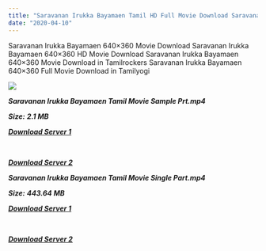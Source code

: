 ```yaml
---
title: "Saravanan Irukka Bayamaen Tamil HD Full Movie Download Saravanan Irukka Bayamaen Tamil HD Movie Download"
date: "2020-04-10"
---
```


Saravanan Irukka Bayamaen 640×360 Movie Download Saravanan Irukka Bayamaen 640×360 HD Movie Download Saravanan Irukka Bayamaen 640×360 Movie Download in Tamilrockers Saravanan Irukka Bayamaen 640×360 Full Movie Download in Tamilyogi

![](https://images.moviebuff.com/ff60c873-2919-45a4-9d2d-8e03b990e0c0?w=1000)

**_Saravanan Irukka Bayamaen Tamil Movie Sample Prt.mp4_**

**_Size:_** **_2.1 MB_**

**_[Download Server 1](http://b1.wetransfer.vip/files/Tamil{2fcca7f3eb37873f37db349ec051a8a2ca8665ef95d92bbb099fe2eda7827782}202017{2fcca7f3eb37873f37db349ec051a8a2ca8665ef95d92bbb099fe2eda7827782}20Movies/{2fcca7f3eb37873f37db349ec051a8a2ca8665ef95d92bbb099fe2eda7827782}20Saravanan{2fcca7f3eb37873f37db349ec051a8a2ca8665ef95d92bbb099fe2eda7827782}20Irukka{2fcca7f3eb37873f37db349ec051a8a2ca8665ef95d92bbb099fe2eda7827782}20Bayamaen{2fcca7f3eb37873f37db349ec051a8a2ca8665ef95d92bbb099fe2eda7827782}20(2017){2fcca7f3eb37873f37db349ec051a8a2ca8665ef95d92bbb099fe2eda7827782}20HDRip/Saravanan{2fcca7f3eb37873f37db349ec051a8a2ca8665ef95d92bbb099fe2eda7827782}20Irukka{2fcca7f3eb37873f37db349ec051a8a2ca8665ef95d92bbb099fe2eda7827782}20Bayamaen{2fcca7f3eb37873f37db349ec051a8a2ca8665ef95d92bbb099fe2eda7827782}20(640x360)/Saravanan{2fcca7f3eb37873f37db349ec051a8a2ca8665ef95d92bbb099fe2eda7827782}20Irukka{2fcca7f3eb37873f37db349ec051a8a2ca8665ef95d92bbb099fe2eda7827782}20Bayamaen{2fcca7f3eb37873f37db349ec051a8a2ca8665ef95d92bbb099fe2eda7827782}20(2017){2fcca7f3eb37873f37db349ec051a8a2ca8665ef95d92bbb099fe2eda7827782}20HDRip{2fcca7f3eb37873f37db349ec051a8a2ca8665ef95d92bbb099fe2eda7827782}20Sample{2fcca7f3eb37873f37db349ec051a8a2ca8665ef95d92bbb099fe2eda7827782}20(640x360).mp4)_**

**_[  
](http://b1.wetransfer.vip/files/Tamil{2fcca7f3eb37873f37db349ec051a8a2ca8665ef95d92bbb099fe2eda7827782}202017{2fcca7f3eb37873f37db349ec051a8a2ca8665ef95d92bbb099fe2eda7827782}20Movies/{2fcca7f3eb37873f37db349ec051a8a2ca8665ef95d92bbb099fe2eda7827782}20Saravanan{2fcca7f3eb37873f37db349ec051a8a2ca8665ef95d92bbb099fe2eda7827782}20Irukka{2fcca7f3eb37873f37db349ec051a8a2ca8665ef95d92bbb099fe2eda7827782}20Bayamaen{2fcca7f3eb37873f37db349ec051a8a2ca8665ef95d92bbb099fe2eda7827782}20(2017){2fcca7f3eb37873f37db349ec051a8a2ca8665ef95d92bbb099fe2eda7827782}20HDRip/Saravanan{2fcca7f3eb37873f37db349ec051a8a2ca8665ef95d92bbb099fe2eda7827782}20Irukka{2fcca7f3eb37873f37db349ec051a8a2ca8665ef95d92bbb099fe2eda7827782}20Bayamaen{2fcca7f3eb37873f37db349ec051a8a2ca8665ef95d92bbb099fe2eda7827782}20(640x360)/Saravanan{2fcca7f3eb37873f37db349ec051a8a2ca8665ef95d92bbb099fe2eda7827782}20Irukka{2fcca7f3eb37873f37db349ec051a8a2ca8665ef95d92bbb099fe2eda7827782}20Bayamaen{2fcca7f3eb37873f37db349ec051a8a2ca8665ef95d92bbb099fe2eda7827782}20(2017){2fcca7f3eb37873f37db349ec051a8a2ca8665ef95d92bbb099fe2eda7827782}20HDRip{2fcca7f3eb37873f37db349ec051a8a2ca8665ef95d92bbb099fe2eda7827782}20Sample{2fcca7f3eb37873f37db349ec051a8a2ca8665ef95d92bbb099fe2eda7827782}20(640x360).mp4)_**

**_[Download Server 2](http://b1.wetransfer.vip/files/Tamil{2fcca7f3eb37873f37db349ec051a8a2ca8665ef95d92bbb099fe2eda7827782}202017{2fcca7f3eb37873f37db349ec051a8a2ca8665ef95d92bbb099fe2eda7827782}20Movies/{2fcca7f3eb37873f37db349ec051a8a2ca8665ef95d92bbb099fe2eda7827782}20Saravanan{2fcca7f3eb37873f37db349ec051a8a2ca8665ef95d92bbb099fe2eda7827782}20Irukka{2fcca7f3eb37873f37db349ec051a8a2ca8665ef95d92bbb099fe2eda7827782}20Bayamaen{2fcca7f3eb37873f37db349ec051a8a2ca8665ef95d92bbb099fe2eda7827782}20(2017){2fcca7f3eb37873f37db349ec051a8a2ca8665ef95d92bbb099fe2eda7827782}20HDRip/Saravanan{2fcca7f3eb37873f37db349ec051a8a2ca8665ef95d92bbb099fe2eda7827782}20Irukka{2fcca7f3eb37873f37db349ec051a8a2ca8665ef95d92bbb099fe2eda7827782}20Bayamaen{2fcca7f3eb37873f37db349ec051a8a2ca8665ef95d92bbb099fe2eda7827782}20(640x360)/Saravanan{2fcca7f3eb37873f37db349ec051a8a2ca8665ef95d92bbb099fe2eda7827782}20Irukka{2fcca7f3eb37873f37db349ec051a8a2ca8665ef95d92bbb099fe2eda7827782}20Bayamaen{2fcca7f3eb37873f37db349ec051a8a2ca8665ef95d92bbb099fe2eda7827782}20(2017){2fcca7f3eb37873f37db349ec051a8a2ca8665ef95d92bbb099fe2eda7827782}20HDRip{2fcca7f3eb37873f37db349ec051a8a2ca8665ef95d92bbb099fe2eda7827782}20Sample{2fcca7f3eb37873f37db349ec051a8a2ca8665ef95d92bbb099fe2eda7827782}20(640x360).mp4)_**

**_Saravanan Irukka Bayamaen Tamil Movie Single Part.mp4_**

**_Size:_** **_443.64 MB_**

**_[Download Server 1](http://b1.wetransfer.vip/files/Tamil{2fcca7f3eb37873f37db349ec051a8a2ca8665ef95d92bbb099fe2eda7827782}202017{2fcca7f3eb37873f37db349ec051a8a2ca8665ef95d92bbb099fe2eda7827782}20Movies/{2fcca7f3eb37873f37db349ec051a8a2ca8665ef95d92bbb099fe2eda7827782}20Saravanan{2fcca7f3eb37873f37db349ec051a8a2ca8665ef95d92bbb099fe2eda7827782}20Irukka{2fcca7f3eb37873f37db349ec051a8a2ca8665ef95d92bbb099fe2eda7827782}20Bayamaen{2fcca7f3eb37873f37db349ec051a8a2ca8665ef95d92bbb099fe2eda7827782}20(2017){2fcca7f3eb37873f37db349ec051a8a2ca8665ef95d92bbb099fe2eda7827782}20HDRip/Saravanan{2fcca7f3eb37873f37db349ec051a8a2ca8665ef95d92bbb099fe2eda7827782}20Irukka{2fcca7f3eb37873f37db349ec051a8a2ca8665ef95d92bbb099fe2eda7827782}20Bayamaen{2fcca7f3eb37873f37db349ec051a8a2ca8665ef95d92bbb099fe2eda7827782}20(640x360)/Saravanan{2fcca7f3eb37873f37db349ec051a8a2ca8665ef95d92bbb099fe2eda7827782}20Irukka{2fcca7f3eb37873f37db349ec051a8a2ca8665ef95d92bbb099fe2eda7827782}20Bayamaen{2fcca7f3eb37873f37db349ec051a8a2ca8665ef95d92bbb099fe2eda7827782}20(2017){2fcca7f3eb37873f37db349ec051a8a2ca8665ef95d92bbb099fe2eda7827782}20HDRip{2fcca7f3eb37873f37db349ec051a8a2ca8665ef95d92bbb099fe2eda7827782}20Single{2fcca7f3eb37873f37db349ec051a8a2ca8665ef95d92bbb099fe2eda7827782}20Part{2fcca7f3eb37873f37db349ec051a8a2ca8665ef95d92bbb099fe2eda7827782}20(640x360).mp4)_**

**_[  
](http://b1.wetransfer.vip/files/Tamil{2fcca7f3eb37873f37db349ec051a8a2ca8665ef95d92bbb099fe2eda7827782}202017{2fcca7f3eb37873f37db349ec051a8a2ca8665ef95d92bbb099fe2eda7827782}20Movies/{2fcca7f3eb37873f37db349ec051a8a2ca8665ef95d92bbb099fe2eda7827782}20Saravanan{2fcca7f3eb37873f37db349ec051a8a2ca8665ef95d92bbb099fe2eda7827782}20Irukka{2fcca7f3eb37873f37db349ec051a8a2ca8665ef95d92bbb099fe2eda7827782}20Bayamaen{2fcca7f3eb37873f37db349ec051a8a2ca8665ef95d92bbb099fe2eda7827782}20(2017){2fcca7f3eb37873f37db349ec051a8a2ca8665ef95d92bbb099fe2eda7827782}20HDRip/Saravanan{2fcca7f3eb37873f37db349ec051a8a2ca8665ef95d92bbb099fe2eda7827782}20Irukka{2fcca7f3eb37873f37db349ec051a8a2ca8665ef95d92bbb099fe2eda7827782}20Bayamaen{2fcca7f3eb37873f37db349ec051a8a2ca8665ef95d92bbb099fe2eda7827782}20(640x360)/Saravanan{2fcca7f3eb37873f37db349ec051a8a2ca8665ef95d92bbb099fe2eda7827782}20Irukka{2fcca7f3eb37873f37db349ec051a8a2ca8665ef95d92bbb099fe2eda7827782}20Bayamaen{2fcca7f3eb37873f37db349ec051a8a2ca8665ef95d92bbb099fe2eda7827782}20(2017){2fcca7f3eb37873f37db349ec051a8a2ca8665ef95d92bbb099fe2eda7827782}20HDRip{2fcca7f3eb37873f37db349ec051a8a2ca8665ef95d92bbb099fe2eda7827782}20Single{2fcca7f3eb37873f37db349ec051a8a2ca8665ef95d92bbb099fe2eda7827782}20Part{2fcca7f3eb37873f37db349ec051a8a2ca8665ef95d92bbb099fe2eda7827782}20(640x360).mp4)_**

**_[Download Server 2](http://b1.wetransfer.vip/files/Tamil{2fcca7f3eb37873f37db349ec051a8a2ca8665ef95d92bbb099fe2eda7827782}202017{2fcca7f3eb37873f37db349ec051a8a2ca8665ef95d92bbb099fe2eda7827782}20Movies/{2fcca7f3eb37873f37db349ec051a8a2ca8665ef95d92bbb099fe2eda7827782}20Saravanan{2fcca7f3eb37873f37db349ec051a8a2ca8665ef95d92bbb099fe2eda7827782}20Irukka{2fcca7f3eb37873f37db349ec051a8a2ca8665ef95d92bbb099fe2eda7827782}20Bayamaen{2fcca7f3eb37873f37db349ec051a8a2ca8665ef95d92bbb099fe2eda7827782}20(2017){2fcca7f3eb37873f37db349ec051a8a2ca8665ef95d92bbb099fe2eda7827782}20HDRip/Saravanan{2fcca7f3eb37873f37db349ec051a8a2ca8665ef95d92bbb099fe2eda7827782}20Irukka{2fcca7f3eb37873f37db349ec051a8a2ca8665ef95d92bbb099fe2eda7827782}20Bayamaen{2fcca7f3eb37873f37db349ec051a8a2ca8665ef95d92bbb099fe2eda7827782}20(640x360)/Saravanan{2fcca7f3eb37873f37db349ec051a8a2ca8665ef95d92bbb099fe2eda7827782}20Irukka{2fcca7f3eb37873f37db349ec051a8a2ca8665ef95d92bbb099fe2eda7827782}20Bayamaen{2fcca7f3eb37873f37db349ec051a8a2ca8665ef95d92bbb099fe2eda7827782}20(2017){2fcca7f3eb37873f37db349ec051a8a2ca8665ef95d92bbb099fe2eda7827782}20HDRip{2fcca7f3eb37873f37db349ec051a8a2ca8665ef95d92bbb099fe2eda7827782}20Single{2fcca7f3eb37873f37db349ec051a8a2ca8665ef95d92bbb099fe2eda7827782}20Part{2fcca7f3eb37873f37db349ec051a8a2ca8665ef95d92bbb099fe2eda7827782}20(640x360).mp4)_**
